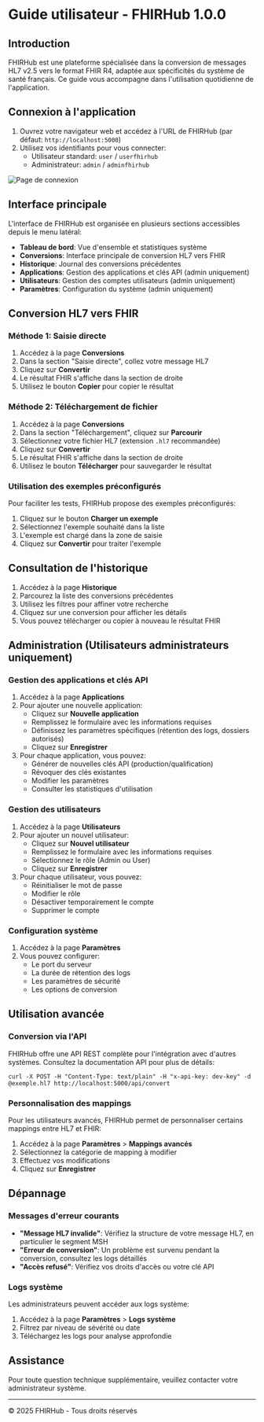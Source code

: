 # Guide utilisateur - FHIRHub 1.0.0

## Introduction

FHIRHub est une plateforme spécialisée dans la conversion de messages HL7 v2.5 vers le format FHIR R4, adaptée aux spécificités du système de santé français. Ce guide vous accompagne dans l'utilisation quotidienne de l'application.

## Connexion à l'application

1. Ouvrez votre navigateur web et accédez à l'URL de FHIRHub (par défaut: `http://localhost:5000`)
2. Utilisez vos identifiants pour vous connecter:
   - Utilisateur standard: `user` / `userfhirhub`
   - Administrateur: `admin` / `adminfhirhub`

![Page de connexion](images/login.png)

## Interface principale

L'interface de FHIRHub est organisée en plusieurs sections accessibles depuis le menu latéral:

- **Tableau de bord**: Vue d'ensemble et statistiques système
- **Conversions**: Interface principale de conversion HL7 vers FHIR
- **Historique**: Journal des conversions précédentes
- **Applications**: Gestion des applications et clés API (admin uniquement)
- **Utilisateurs**: Gestion des comptes utilisateurs (admin uniquement)
- **Paramètres**: Configuration du système (admin uniquement)

## Conversion HL7 vers FHIR

### Méthode 1: Saisie directe

1. Accédez à la page **Conversions**
2. Dans la section "Saisie directe", collez votre message HL7
3. Cliquez sur **Convertir**
4. Le résultat FHIR s'affiche dans la section de droite
5. Utilisez le bouton **Copier** pour copier le résultat

### Méthode 2: Téléchargement de fichier

1. Accédez à la page **Conversions**
2. Dans la section "Téléchargement", cliquez sur **Parcourir**
3. Sélectionnez votre fichier HL7 (extension `.hl7` recommandée)
4. Cliquez sur **Convertir**
5. Le résultat FHIR s'affiche dans la section de droite
6. Utilisez le bouton **Télécharger** pour sauvegarder le résultat

### Utilisation des exemples préconfigurés

Pour faciliter les tests, FHIRHub propose des exemples préconfigurés:

1. Cliquez sur le bouton **Charger un exemple**
2. Sélectionnez l'exemple souhaité dans la liste
3. L'exemple est chargé dans la zone de saisie
4. Cliquez sur **Convertir** pour traiter l'exemple

## Consultation de l'historique

1. Accédez à la page **Historique**
2. Parcourez la liste des conversions précédentes
3. Utilisez les filtres pour affiner votre recherche
4. Cliquez sur une conversion pour afficher les détails
5. Vous pouvez télécharger ou copier à nouveau le résultat FHIR

## Administration (Utilisateurs administrateurs uniquement)

### Gestion des applications et clés API

1. Accédez à la page **Applications**
2. Pour ajouter une nouvelle application:
   - Cliquez sur **Nouvelle application**
   - Remplissez le formulaire avec les informations requises
   - Définissez les paramètres spécifiques (rétention des logs, dossiers autorisés)
   - Cliquez sur **Enregistrer**
3. Pour chaque application, vous pouvez:
   - Générer de nouvelles clés API (production/qualification)
   - Révoquer des clés existantes
   - Modifier les paramètres
   - Consulter les statistiques d'utilisation

### Gestion des utilisateurs

1. Accédez à la page **Utilisateurs**
2. Pour ajouter un nouvel utilisateur:
   - Cliquez sur **Nouvel utilisateur**
   - Remplissez le formulaire avec les informations requises
   - Sélectionnez le rôle (Admin ou User)
   - Cliquez sur **Enregistrer**
3. Pour chaque utilisateur, vous pouvez:
   - Réinitialiser le mot de passe
   - Modifier le rôle
   - Désactiver temporairement le compte
   - Supprimer le compte

### Configuration système

1. Accédez à la page **Paramètres**
2. Vous pouvez configurer:
   - Le port du serveur
   - La durée de rétention des logs
   - Les paramètres de sécurité
   - Les options de conversion

## Utilisation avancée

### Conversion via l'API

FHIRHub offre une API REST complète pour l'intégration avec d'autres systèmes. Consultez la documentation API pour plus de détails:

```
curl -X POST -H "Content-Type: text/plain" -H "x-api-key: dev-key" -d @exemple.hl7 http://localhost:5000/api/convert
```

### Personnalisation des mappings

Pour les utilisateurs avancés, FHIRHub permet de personnaliser certains mappings entre HL7 et FHIR:

1. Accédez à la page **Paramètres** > **Mappings avancés**
2. Sélectionnez la catégorie de mapping à modifier
3. Effectuez vos modifications
4. Cliquez sur **Enregistrer**

## Dépannage

### Messages d'erreur courants

- **"Message HL7 invalide"**: Vérifiez la structure de votre message HL7, en particulier le segment MSH
- **"Erreur de conversion"**: Un problème est survenu pendant la conversion, consultez les logs détaillés
- **"Accès refusé"**: Vérifiez vos droits d'accès ou votre clé API

### Logs système

Les administrateurs peuvent accéder aux logs système:

1. Accédez à la page **Paramètres** > **Logs système**
2. Filtrez par niveau de sévérité ou date
3. Téléchargez les logs pour analyse approfondie

## Assistance

Pour toute question technique supplémentaire, veuillez contacter votre administrateur système.

---

© 2025 FHIRHub - Tous droits réservés